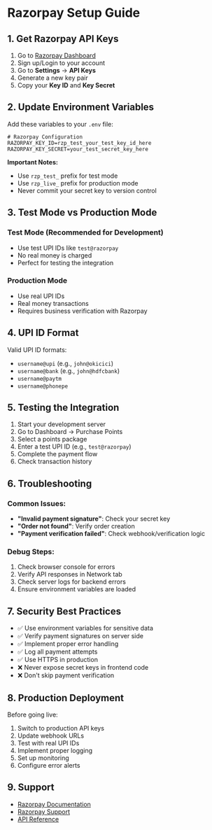 # Razorpay Setup Guide

## 1. Get Razorpay API Keys

1. Go to [Razorpay Dashboard](https://dashboard.razorpay.com/)
2. Sign up/Login to your account
3. Go to **Settings** → **API Keys**
4. Generate a new key pair
5. Copy your **Key ID** and **Key Secret**

## 2. Update Environment Variables

Add these variables to your `.env` file:

```env
# Razorpay Configuration
RAZORPAY_KEY_ID=rzp_test_your_test_key_id_here
RAZORPAY_KEY_SECRET=your_test_secret_key_here
```

**Important Notes:**
- Use `rzp_test_` prefix for test mode
- Use `rzp_live_` prefix for production mode
- Never commit your secret key to version control

## 3. Test Mode vs Production Mode

### Test Mode (Recommended for Development)
- Use test UPI IDs like `test@razorpay`
- No real money is charged
- Perfect for testing the integration

### Production Mode
- Use real UPI IDs
- Real money transactions
- Requires business verification with Razorpay

## 4. UPI ID Format

Valid UPI ID formats:
- `username@upi` (e.g., `john@okicici`)
- `username@bank` (e.g., `john@hdfcbank`)
- `username@paytm`
- `username@phonepe`

## 5. Testing the Integration

1. Start your development server
2. Go to Dashboard → Purchase Points
3. Select a points package
4. Enter a test UPI ID (e.g., `test@razorpay`)
5. Complete the payment flow
6. Check transaction history

## 6. Troubleshooting

### Common Issues:
- **"Invalid payment signature"**: Check your secret key
- **"Order not found"**: Verify order creation
- **"Payment verification failed"**: Check webhook/verification logic

### Debug Steps:
1. Check browser console for errors
2. Verify API responses in Network tab
3. Check server logs for backend errors
4. Ensure environment variables are loaded

## 7. Security Best Practices

- ✅ Use environment variables for sensitive data
- ✅ Verify payment signatures on server side
- ✅ Implement proper error handling
- ✅ Log all payment attempts
- ✅ Use HTTPS in production
- ❌ Never expose secret keys in frontend code
- ❌ Don't skip payment verification

## 8. Production Deployment

Before going live:
1. Switch to production API keys
2. Update webhook URLs
3. Test with real UPI IDs
4. Implement proper logging
5. Set up monitoring
6. Configure error alerts

## 9. Support

- [Razorpay Documentation](https://razorpay.com/docs/)
- [Razorpay Support](https://razorpay.com/support/)
- [API Reference](https://razorpay.com/docs/api/)
